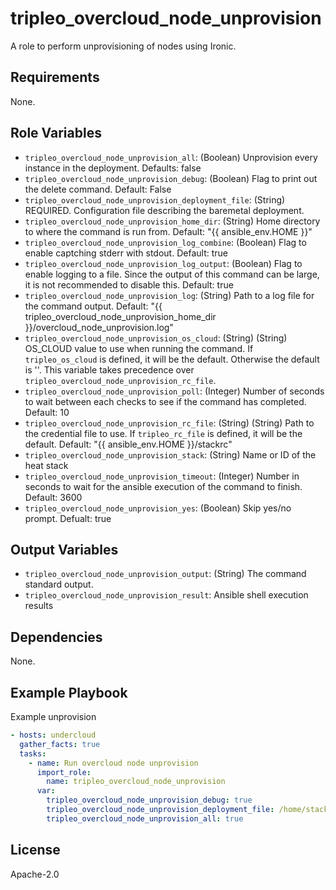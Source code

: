 tripleo_overcloud_node_unprovision
=========

A role to perform unprovisioning of nodes using Ironic.

Requirements
------------

None.

Role Variables
--------------

* `tripleo_overcloud_node_unprovision_all`: (Boolean) Unprovision every instance in the deployment. Defaults: false
* `tripleo_overcloud_node_unprovision_debug`: (Boolean) Flag to print out the delete command. Default: False
* `tripleo_overcloud_node_unprovision_deployment_file`: (String) REQUIRED. Configuration file describing the baremetal deployment.
* `tripleo_overcloud_node_unprovision_home_dir`: (String) Home directory to where the command is run from. Default: "{{ ansible_env.HOME }}"
* `tripleo_overcloud_node_unprovision_log_combine`: (Boolean) Flag to enable captching stderr with stdout. Default: true
* `tripleo_overcloud_node_unprovision_log_output`: (Boolean) Flag to enable logging to a file. Since the output of this command can be large, it is not recommended to disable this. Default: true
* `tripleo_overcloud_node_unprovision_log`: (String) Path to a log file for the command output. Default: "{{ tripleo_overcloud_node_unprovision_home_dir }}/overcloud_node_unprovision.log"
* `tripleo_overcloud_node_unprovision_os_cloud`: (String) (String) OS_CLOUD value to use when running the command. If `tripleo_os_cloud` is defined, it will be the default. Otherwise the default is ''. This variable takes precedence over `tripleo_overcloud_node_unprovision_rc_file`.
* `tripleo_overcloud_node_unprovision_poll`: (Integer) Number of seconds to wait between each checks to see if the command has completed. Default: 10
* `tripleo_overcloud_node_unprovision_rc_file`: (String) (String) Path to the credential file to use. If `tripleo_rc_file` is defined, it will be the default. Default: "{{ ansible_env.HOME }}/stackrc"
* `tripleo_overcloud_node_unprovision_stack`: (String) Name or ID of the heat stack
* `tripleo_overcloud_node_unprovision_timeout`: (Integer) Number in seconds to wait for the ansible execution of the command to finish. Default: 3600
* `tripleo_overcloud_node_unprovision_yes`: (Boolean) Skip yes/no prompt. Defualt: true

Output Variables
----------------

* `tripleo_overcloud_node_unprovision_output`: (String) The command standard output.
* `tripleo_overcloud_node_unprovision_result`: Ansible shell execution results

Dependencies
------------

None.

Example Playbook
----------------

Example unprovision

```yaml
- hosts: undercloud
  gather_facts: true
  tasks:
    - name: Run overcloud node unprovision
      import_role:
        name: tripleo_overcloud_node_unprovision
      var:
        tripleo_overcloud_node_unprovision_debug: true
        tripleo_overcloud_node_unprovision_deployment_file: /home/stack/deployment.yaml
        tripleo_overcloud_node_unprovision_all: true
```

License
-------

Apache-2.0
